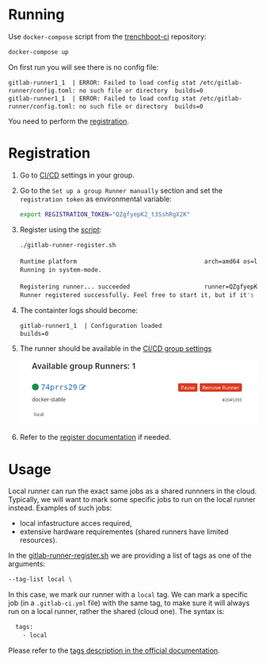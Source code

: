 # Running

Use `docker-compose` script from the [trenchboot-ci](https://github.com/3mdeb/trenchboot-ci/tree/master/gitlab-runner)
repository:

```bash
docker-compose up
```

On first run you will see there is no config file:

```
gitlab-runner1_1  | ERROR: Failed to load config stat /etc/gitlab-runner/config.toml: no such file or directory  builds=0
gitlab-runner1_1  | ERROR: Failed to load config stat /etc/gitlab-runner/config.toml: no such file or directory  builds=0
```

You need to perform the [registration](#register).

# Registration

1. Go to [CI/CD](https://gitlab.com/groups/trenchboot1/-/settings/ci_cd) settings
   in your group.

1. Go to the `Set up a group Runner manually` section and set the
   `registration token` as environmental variable:

   ```bash
   export REGISTRATION_TOKEN="QZgfyepK2_t3SshRgX2K"
   ```

1. Register using the [script](https://github.com/3mdeb/trenchboot-ci/blob/master/gitlab-runner/gitlab-runner-register.sh):

   ```bash
   ./gitlab-runner-register.sh

   Runtime platform                                    arch=amd64 os=linux pid=142 revision=ce065b93 version=12.10.1
   Running in system-mode.

   Registering runner... succeeded                     runner=QZgfyepK
   Runner registered successfully. Feel free to start it, but if it's running already the config should be automatically reloaded!
   ```

1. The containter logs should become:

   ```
   gitlab-runner1_1  | Configuration loaded                                builds=0
   ```

1. The runner should be available in the
   [CI/CD group settings](https://gitlab.com/groups/trenchboot1/-/settings/ci_cd#runners-settings)

   ![images/registered_local_runner.png](images/registered_local_runner.png)

1. Refer to the
   [register documentation](https://docs.gitlab.com/runner/register/index.html)
   if needed.

# Usage

Local runner can run the exact same jobs as a shared runnners in the cloud.
Typically, we will want to mark some specific jobs to run on the local runner
instead. Examples of such jobs:
- local infastructure acces required,
- extensive hardware requirementes (shared runners have limited resources).

In the [gitlab-runner-register.sh](https://github.com/3mdeb/trenchboot-ci/blob/master/gitlab-runner/gitlab-runner-register.sh)
we are providing a list of tags as one of the arguments:

```bash
--tag-list local \
```

In this case, we mark our runner with a `local` tag. We can mark a specific job
(in a `.gitlab-ci.yml` file) with the same tag, to make sure it will always run
on a local runner, rather the shared (cloud one). The syntax is:

```bash
  tags:
    - local
```

Please refer to the
[tags description in the official documentation](https://docs.gitlab.com/ee/ci/yaml/#tags).
